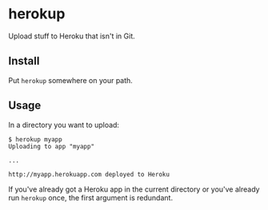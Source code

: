 herokup
=======

Upload stuff to Heroku that isn't in Git.

Install
-------

Put ``herokup`` somewhere on your path.

Usage
-----

In a directory you want to upload:

    $ herokup myapp
    Uploading to app "myapp"

    ...

    http://myapp.herokuapp.com deployed to Heroku

If you've already got a Heroku app in the current directory or you've already run ``herokup`` once, the first argument is redundant.


